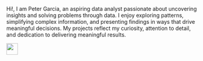 Hi!, I am Peter Garcia, an aspiring data analyst passionate about uncovering insights and solving problems through data. I enjoy exploring patterns, simplifying complex information, and presenting findings in ways that drive meaningful decisions. My projects reflect my curiosity, attention to detail, and dedication to delivering meaningful results.


<a href="https://www.linkedin.com/in/peter-garcia-4a728281">
  <img src="[https://img.icons8.com/color/48/000000/linkedin.png](https://user-images.githubusercontent.com/99184393/188185026-93637cf8-67e9-439a-b33a-6feba7b8bd21.png)" width="30" height="30">
</a>

<!--
**pgarcia0491/pgarcia0491** is a ✨ _special_ ✨ repository because its `README.md` (this file) appears on your GitHub profile.

Here are some ideas to get you started:

- 🔭 I’m currently working on ...
- 🌱 I’m currently learning ...
- 👯 I’m looking to collaborate on ...
- 🤔 I’m looking for help with ...
- 💬 Ask me about ...
- 📫 How to reach me: ...
- 😄 Pronouns: ...
- ⚡ Fun fact: ...
-->
